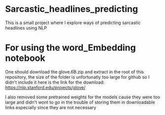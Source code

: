 # Sarcastic_headlines_predicting
This is a small project where I explore ways of predicting sarcastic headlines using NLP

# For using the word_Embedding notebook
One should download the glove.6B.zip and extract in the root of this repository, the size of the folder is unfortunatly too large for github so I didn't include it
here is the link for the download: https://nlp.stanford.edu/projects/glove/

I also removed some pretrained weights for the models cause they were too large and didn't wont to go in the trouble of storing them in downloadable links especially since they are not necessary
